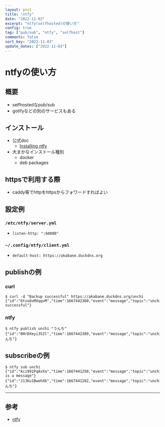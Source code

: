 ```yaml
---
layout: post
title: "ntfy"
date: "2022-11-03"
excerpt: "ntfy(selfhosted)の使い方"
config: true
tag: ["pub/sub", "ntfy", "selfhost"]
comments: false
sort_key: "2022-11-03"
update_dates: ["2022-11-03"]
---
```


# ntfyの使い方

## 概要
 - selfhostedなpub/sub
 - gotifyなどの別のサービスもある

## インストール
 - 公式doc
   - [Installing ntfy](https://ntfy.sh/docs/install/)
 - 大まかなインストール種別
   - docker
   - deb packages

## httpsで利用する際
 - caddy等でhttpをhttpsからフォワードすればよい

## 設定例

### `/etc/ntfy/server.yml`
 - `listen-http: ":60080"`

### `~/.config/ntfy/client.yml`
 - `default-host: https://akabane.duckdns.org`


## publishの例

### curl
```console
$ curl -d "Backup successful" https://akabane.duckdns.org/unchi
{"id":"6tvo8vMXqqvM","time":1667442360,"event":"message","topic":"unchi","message":"Backup successful"}
```

### ntfy
```console
$ ntfy publish unchi "うんち"
{"id":"0HrDXeyi352l","time":1667442389,"event":"message","topic":"unchi","message":"うんち"}
```

## subscribeの例
```console
$ ntfy sub unchi
{"id":"kci991PqAvXa","time":1667441250,"event":"message","topic":"unchi","message":"This is a message"}
{"id":"J1JKu1BwehXb","time":1667441282,"event":"message","topic":"unchi","message":"うんち"}
```

---

## 参考
 - [ntfy](https://ntfy.sh)
